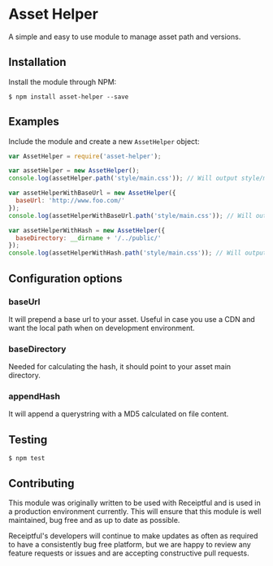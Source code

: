 # Asset Helper

A simple and easy to use module to manage asset path and versions.

## Installation

Install the module through NPM:

    $ npm install asset-helper --save

## Examples

Include the module and create a new `AssetHelper` object:

```javascript
var AssetHelper = require('asset-helper');

var assetHelper = new AssetHelper();
console.log(assetHelper.path('style/main.css')); // Will output style/main.css

var assetHelperWithBaseUrl = new AssetHelper({
  baseUrl: 'http://www.foo.com/'
});
console.log(assetHelperWithBaseUrl.path('style/main.css')); // Will output http://www.foo.com/style/main.css

var assetHelperWithHash = new AssetHelper({
  baseDirectory: __dirname + '/../public/'
});
console.log(assetHelperWithHash.path('style/main.css')); // Will output /style/main.css?v=3094302hdhsd9fu9023
```

## Configuration options

### baseUrl

It will prepend a base url to your asset. Useful in case you use a CDN and want the local path when on development environment.

### baseDirectory

Needed for calculating the hash, it should point to your asset main directory.

### appendHash

It will append a querystring with a MD5 calculated on file content.

## Testing

    $ npm test

## Contributing

This module was originally written to be used with Receiptful and is used in a production environment currently. This will ensure that this module is well maintained, bug free and as up to date as possible.

Receiptful's developers will continue to make updates as often as required to have a consistently bug free platform, but we are happy to review any feature requests or issues and are accepting constructive pull requests.
